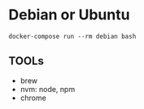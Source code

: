 # Debian or Ubuntu



`docker-compose run --rm debian bash`


## TOOLs

- brew
- nvm: node, npm
- chrome
